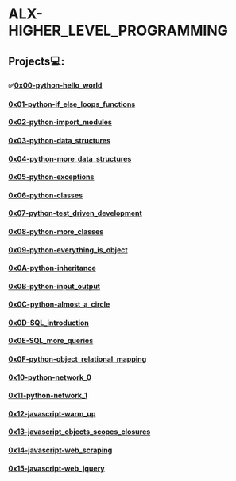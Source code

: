 # **ALX-HIGHER_LEVEL_PROGRAMMING**

## Projects💻:
#### ✅[0x00-python-hello_world]()
#### [0x01-python-if_else_loops_functions]()
#### [0x02-python-import_modules]()
#### [0x03-python-data_structures]()
#### [0x04-python-more_data_structures]()
#### [0x05-python-exceptions]()
#### [0x06-python-classes]()
#### [0x07-python-test_driven_development]()
#### [0x08-python-more_classes]()
#### [0x09-python-everything_is_object]()
#### [0x0A-python-inheritance]()
#### [0x0B-python-input_output]()
#### [0x0C-python-almost_a_circle]()
#### [0x0D-SQL_introduction]()
#### [0x0E-SQL_more_queries]()
#### [0x0F-python-object_relational_mapping]()
#### [0x10-python-network_0]()
#### [0x11-python-network_1]()
#### [0x12-javascript-warm_up]()
#### [0x13-javascript_objects_scopes_closures]()
#### [0x14-javascript-web_scraping]()
#### [0x15-javascript-web_jquery]()
